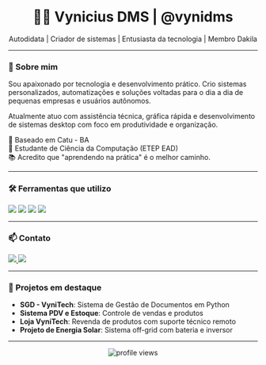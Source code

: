 <h1 align="center">👨‍💻 Vynicius DMS | @vynidms</h1>

<p align="center">
  Autodidata | Criador de sistemas | Entusiasta da tecnologia | Membro Dakila
</p>

---

### 🚀 Sobre mim

Sou apaixonado por tecnologia e desenvolvimento prático. Crio sistemas personalizados, automatizações e soluções voltadas para o dia a dia de pequenas empresas e usuários autônomos.  

Atualmente atuo com assistência técnica, gráfica rápida e desenvolvimento de sistemas desktop com foco em produtividade e organização.  

📍 Baseado em Catu - BA  
🧠 Estudante de Ciência da Computação (ETEP EAD)  
📚 Acredito que "aprendendo na prática" é o melhor caminho.  

---

### 🛠️ Ferramentas que utilizo

<p>
  <img src="https://img.shields.io/badge/-Python-3776AB?style=for-the-badge&logo=python&logoColor=white" />
  <img src="https://img.shields.io/badge/-SQLite-003B57?style=for-the-badge&logo=sqlite&logoColor=white" />
  <img src="https://img.shields.io/badge/-DB%20Browser-4A90E2?style=for-the-badge&logo=sqlite&logoColor=white" />
  <img src="https://img.shields.io/badge/-QtDesigner-41CD52?style=for-the-badge&logo=qt&logoColor=white" />
</p>

---

### 📫 Contato

<p>
  <a href="https://wa.me/71984074610">
    <img src="https://img.shields.io/badge/Whatsapp-25D366?style=for-the-badge&logo=whatsapp&logoColor=white" />
  </a>
  <a href="https://www.instagram.com/vynidms/">
    <img src="https://img.shields.io/badge/Instagram-E4405F?style=for-the-badge&logo=instagram&logoColor=white" />
  </a>
</p>

---

### 📌 Projetos em destaque

- **SGD - VyniTech**: Sistema de Gestão de Documentos em Python
- **Sistema PDV e Estoque**: Controle de vendas e produtos
- **Loja VyniTech**: Revenda de produtos com suporte técnico remoto
- **Projeto de Energia Solar**: Sistema off-grid com bateria e inversor

---

<p align="center">
  <img src="https://komarev.com/ghpvc/?username=vynidms&style=flat-square&color=blue" alt="profile views" />
</p>
